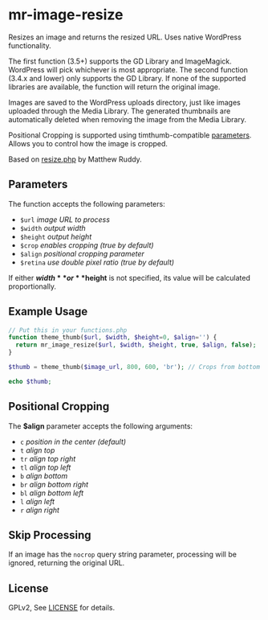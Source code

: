 
# mr-image-resize

Resizes an image and returns the resized URL. Uses native WordPress functionality.

The first function (3.5+) supports the GD Library and ImageMagick. WordPress will pick whichever is most appropriate.
The second function (3.4.x and lower) only supports the GD Library. If none of the supported libraries are available, 
the function will return the original image.

Images are saved to the WordPress uploads directory, just like images uploaded through the Media Library. The generated 
thumbnails are automatically deleted when removing the image from the Media Library.

Positional Cropping is supported using timthumb-compatible [parameters](http://www.binarymoon.co.uk/2010/08/timthumb-part-4-moving-crop-location/).
Allows you to control how the image is cropped. 

Based on [resize.php](https://github.com/MatthewRuddy/Wordpress-Timthumb-alternative) by Matthew Ruddy.


## Parameters

The function accepts the following parameters:

- `$url` _image URL to process_
- `$width` _output width_
- `$height` _output height_
- `$crop`  _enables cropping (true by default)_
- `$align` _positional cropping parameter_
- `$retina` _use double pixel ratio (true by default)_

If either **$width** or **$height** is not specified, its value will be calculated proportionally.


## Example Usage

```php
// Put this in your functions.php
function theme_thumb($url, $width, $height=0, $align='') {
  return mr_image_resize($url, $width, $height, true, $align, false);
}

$thumb = theme_thumb($image_url, 800, 600, 'br'); // Crops from bottom right

echo $thumb;
```


## Positional Cropping

The **$align** parameter accepts the following arguments:

- `c` _position in the center (default)_
- `t` _align top_
- `tr` _align top right_
- `tl` _align top left_
- `b` _align bottom_
- `br` _align bottom right_
- `bl` _align bottom left_
- `l` _align left_
- `r` _align right_


## Skip Processing

If an image has the `nocrop` query string parameter, processing will be ignored, returning the original URL.


## License

GPLv2, See [LICENSE](https://github.com/derdesign/mr-image-resize/blob/master/LICENSE) for details.